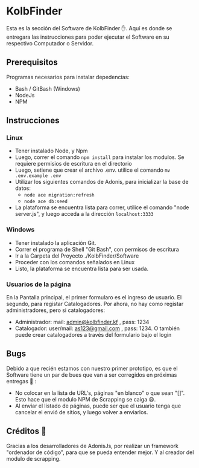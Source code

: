 # KolbFinder

Esta es la sección del Software de KolbFinder :hand:. Aquí es donde se entregara las instrucciones para poder ejecutar el Software en su respectivo Computador o Servidor.

## Prerequisitos
Programas necesarios para instalar depedencias:
* Bash / GitBash (Windows)
* NodeJs
* NPM

## Instrucciones

### Linux
* Tener instalado Node, y Npm
* Luego, correr el comando ``` npm install ``` para instalar los modulos. Se requiere permisios de escritura en el directorio
* Luego, setiene que crear el archivo .env. utilice el comando ``` mv .env.example .env ```
* Utilizar los siguientes comandos de Adonis, para inicializar la base de datos:
	* ``` node ace migration:refresh ```
	* ``` node ace db:seed ```
* La plataforma se encuentra lista para correr, utilice el comando "node server.js", y luego acceda a la dirección ``` localhost:3333 ```

### Windows
* Tener instalado la aplicación Git.
* Correr el programa de Shell "Git Bash", con permisos de escritura
* Ir a la Carpeta del Proyecto ./KolbFinder/Software
* Proceder con los comandos señalados en Linux
* Listo, la plataforma se encuentra lista para ser usada.

### Usuarios de la página
En la Pantalla principal, el primer formularo es el ingreso de usuario. El segundo, para registar Catalogadores. Por ahora, no hay como registar administradores, pero si catalogadores:
* Administrador: mail: admin@kolbfinder.kf , pass: 1234
* Catalogador: user/mail: as123@gmail.com , pass: 1234. O también puede crear catalogadores a través del formulario bajo el login

## Bugs
Debido a que recién estamos con nuestro primer prototipo, es que el Software tiene un par de bues que van a ser corregidos en próximas entregas :construction_worker: :

* No colocar en la lista de URL's, páginas "en blanco" o que sean "[]". Esto hace que el modulo NPM de Scrapping se caiga :weary:.
* Al enviar el listado de páginas, puede ser que el usuario tenga que cancelar el envió de sitios, y luego volver a enviarlos. 

## Créditos :clap:
Gracias a los desarrolladores de AdonisJs, por realizar un framework "ordenador de código", para que se pueda entender mejor. Y al creador del modulo de scrapping.
